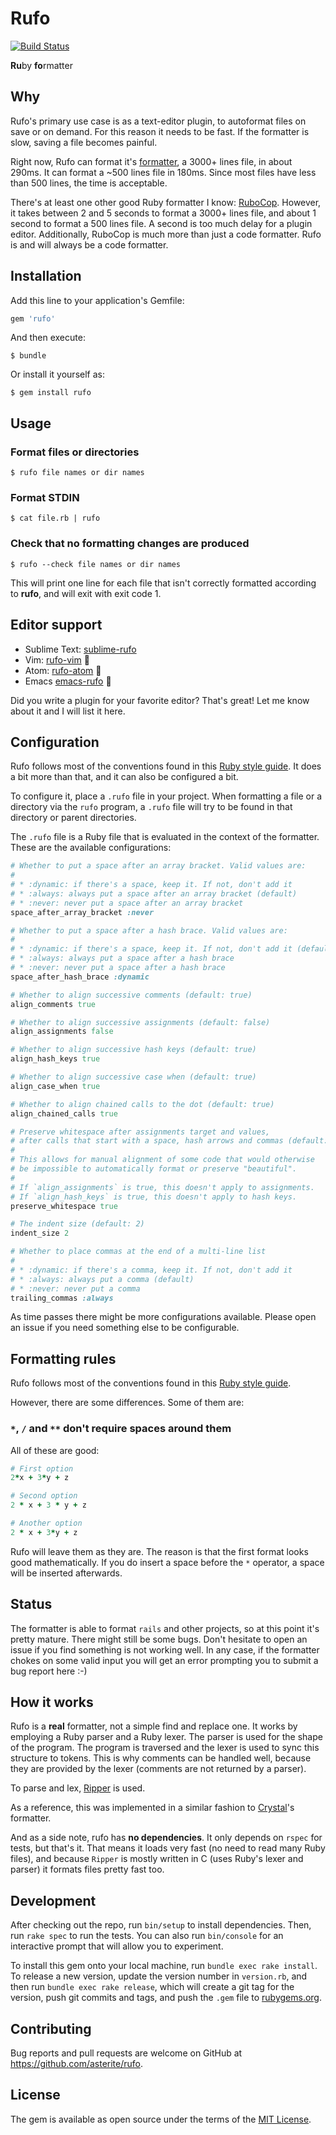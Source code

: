 # Rufo

[![Build Status](https://travis-ci.org/asterite/rufo.svg)](https://travis-ci.org/asterite/rufo)

**Ru**by **fo**rmatter

## Why

Rufo's primary use case is as a text-editor plugin, to autoformat files on save or
on demand. For this reason it needs to be fast. If the formatter is slow, saving
a file becomes painful.

Right now, Rufo can format it's [formatter](https://github.com/asterite/rufo/blob/master/lib/rufo/formatter.rb),
a 3000+ lines file, in about 290ms. It can format a ~500 lines file in 180ms. Since most files
have less than 500 lines, the time is acceptable.

There's at least one other good Ruby formatter I know: [RuboCop](https://github.com/bbatsov/rubocop).
However, it takes between 2 and 5 seconds to format a 3000+ lines file, and about 1 second to format
a 500 lines file. A second is too much delay for a plugin editor. Additionally, RuboCop is much more
than just a code formatter. Rufo is and will always be a code formatter.

## Installation

Add this line to your application's Gemfile:

```ruby
gem 'rufo'
```

And then execute:

    $ bundle

Or install it yourself as:

    $ gem install rufo

## Usage

### Format files or directories

```
$ rufo file names or dir names
```

### Format STDIN

```
$ cat file.rb | rufo
```

### Check that no formatting changes are produced

```
$ rufo --check file names or dir names
```

This will print one line for each file that isn't correctly formatted
according to **rufo**, and will exit with exit code 1.

## Editor support

- Sublime Text: [sublime-rufo](https://github.com/asterite/sublime-rufo)
- Vim: [rufo-vim](https://github.com/splattael/rufo-vim) :construction:
- Atom: [rufo-atom](https://github.com/bmulvihill/rufo-atom) :construction:
- Emacs [emacs-rufo](https://github.com/aleandros/emacs-rufo) :construction:

Did you write a plugin for your favorite editor? That's great! Let me know about it and
I will list it here.

## Configuration

Rufo follows most of the conventions found in this [Ruby style guide](https://github.com/bbatsov/ruby-style-guide). It does a bit more than that, and it can also be configured a bit.

To configure it, place a `.rufo` file in your project. When formatting a file or a directory
via the `rufo` program, a `.rufo` file will try to be found in that directory or parent directories.

The `.rufo` file is a Ruby file that is evaluated in the context of the formatter. These are the
available configurations:

```ruby
# Whether to put a space after an array bracket. Valid values are:
#
# * :dynamic: if there's a space, keep it. If not, don't add it
# * :always: always put a space after an array bracket (default)
# * :never: never put a space after an array bracket
space_after_array_bracket :never

# Whether to put a space after a hash brace. Valid values are:
#
# * :dynamic: if there's a space, keep it. If not, don't add it (default)
# * :always: always put a space after a hash brace
# * :never: never put a space after a hash brace
space_after_hash_brace :dynamic

# Whether to align successive comments (default: true)
align_comments true

# Whether to align successive assignments (default: false)
align_assignments false

# Whether to align successive hash keys (default: true)
align_hash_keys true

# Whether to align successive case when (default: true)
align_case_when true

# Whether to align chained calls to the dot (default: true)
align_chained_calls true

# Preserve whitespace after assignments target and values,
# after calls that start with a space, hash arrows and commas (default: true).
#
# This allows for manual alignment of some code that would otherwise
# be impossible to automatically format or preserve "beautiful".
#
# If `align_assignments` is true, this doesn't apply to assignments.
# If `align_hash_keys` is true, this doesn't apply to hash keys.
preserve_whitespace true

# The indent size (default: 2)
indent_size 2

# Whether to place commas at the end of a multi-line list
#
# * :dynamic: if there's a comma, keep it. If not, don't add it
# * :always: always put a comma (default)
# * :never: never put a comma
trailing_commas :always
```

As time passes there might be more configurations available. Please open an
issue if you need something else to be configurable.

## Formatting rules

Rufo follows most of the conventions found in this [Ruby style guide](https://github.com/bbatsov/ruby-style-guide).

However, there are some differences. Some of them are:

### `*`, `/` and `**` don't require spaces around them

All of these are good:

```ruby
# First option
2*x + 3*y + z

# Second option
2 * x + 3 * y + z

# Another option
2 * x + 3*y + z
```

Rufo will leave them as they are. The reason is that the first format looks
good mathematically. If you do insert a space before the `*` operator,
a space will be inserted afterwards.

## Status

The formatter is able to format `rails` and other projects, so at this point
it's pretty mature. There might still be some bugs. Don't hesitate
to open an issue if you find something is not working well. In any case, if the formatter
chokes on some valid input you will get an error prompting you to submit a bug report here :-)

## How it works

Rufo is a **real** formatter, not a simple find and replace one. It works by employing
a Ruby parser and a Ruby lexer. The parser is used for the shape of the program. The program
is traversed and the lexer is used to sync this structure to tokens. This is why comments
can be handled well, because they are provided by the lexer (comments are not returned by
a parser).

To parse and lex, [Ripper](https://ruby-doc.org/stdlib-2.4.0/libdoc/ripper/rdoc/Ripper.html) is used.

As a reference, this was implemented in a similar fashion to [Crystal](https://github.com/crystal-lang/crystal)'s formatter.

And as a side note, rufo has **no dependencies**. It only depends on `rspec` for tests, but that's it.
That means it loads very fast (no need to read many Ruby files), and because `Ripper` is mostly written
in C (uses Ruby's lexer and parser) it formats files pretty fast too.

## Development

After checking out the repo, run `bin/setup` to install dependencies. Then, run `rake spec` to run the tests. You can also run `bin/console` for an interactive prompt that will allow you to experiment.

To install this gem onto your local machine, run `bundle exec rake install`. To release a new version, update the version number in `version.rb`, and then run `bundle exec rake release`, which will create a git tag for the version, push git commits and tags, and push the `.gem` file to [rubygems.org](https://rubygems.org).

## Contributing

Bug reports and pull requests are welcome on GitHub at https://github.com/asterite/rufo.

## License

The gem is available as open source under the terms of the [MIT License](http://opensource.org/licenses/MIT).
